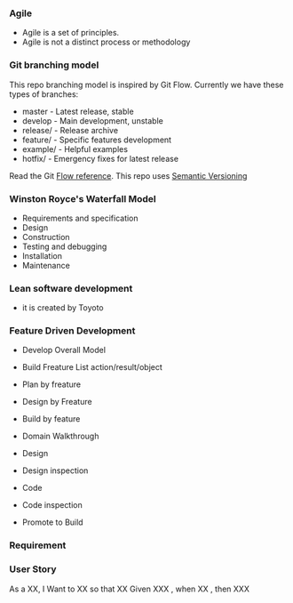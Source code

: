 ### Agile

* Agile is a set of principles.
* Agile is not a distinct process or methodology
### Git branching model

This repo branching model is inspired by Git Flow. Currently we have these types of branches:

* master - Latest release, stable
* develop - Main development, unstable
* release/ - Release archive
* feature/ - Specific features development
* example/ - Helpful examples
* hotfix/ - Emergency fixes for latest release

Read the Git [Flow reference](http://nvie.com/posts/a-successful-git-branching-model/). This repo uses [Semantic Versioning](http://semver.org/)

### Winston Royce's Waterfall Model

* Requirements and specification
* Design
* Construction
* Testing and debugging
* Installation
* Maintenance

### Lean software development

* it is created by Toyoto

### Feature Driven Development

* Develop Overall Model
* Build Freature List action/result/object
* Plan by freature
* Design by Freature
* Build by feature

* Domain Walkthrough
* Design
* Design inspection
* Code
* Code inspection
* Promote to Build

### Requirement

### User Story

As a XX, I Want to XX so that XX
Given XXX , when XX , then XXX

